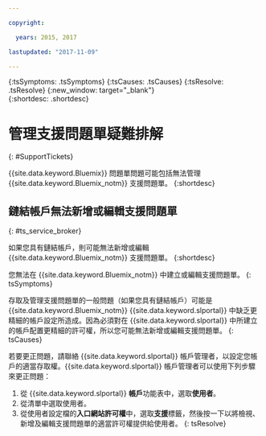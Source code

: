 ```yaml
---

copyright:

  years: 2015, 2017

lastupdated: "2017-11-09"

---
```



{:tsSymptoms: .tsSymptoms}
{:tsCauses: .tsCauses}
{:tsResolve: .tsResolve}
{:new_window: target="_blank"}  
{:shortdesc: .shortdesc}


# 管理支援問題單疑難排解
{: #SupportTickets}

{{site.data.keyword.Bluemix}} 問題單問題可能包括無法管理 {{site.data.keyword.Bluemix_notm}} 支援問題單。
{:shortdesc}

## 鏈結帳戶無法新增或編輯支援問題單
{: #ts_service_broker}

如果您具有鏈結帳戶，則可能無法新增或編輯 {{site.data.keyword.Bluemix_notm}} 支援問題單。
{:shortdesc}

您無法在 {{site.data.keyword.Bluemix_notm}} 中建立或編輯支援問題單。
{: tsSymptoms}

存取及管理支援問題單的一般問題（如果您具有鏈結帳戶）可能是 {{site.data.keyword.Bluemix_notm}} {{site.data.keyword.slportal}} 中缺乏更精細的帳戶設定所造成。因為必須對在 {{site.data.keyword.slportal}} 中所建立的帳戶配置更精細的許可權，所以您可能無法新增或編輯支援問題單。
{: tsCauses}

若要更正問題，請聯絡 {{site.data.keyword.slportal}} 帳戶管理者，以設定您帳戶的適當存取權。{{site.data.keyword.slportal}} 帳戶管理者可以使用下列步驟來更正問題：

1. 從 {{site.data.keyword.slportal}} **帳戶**功能表中，選取**使用者**。
2. 從清單中選取使用者。
3. 從使用者設定檔的**入口網站許可權**中，選取**支援**標籤，然後按一下以將檢視、新增及編輯支援問題單的適當許可權提供給使用者。
{: tsResolve}
